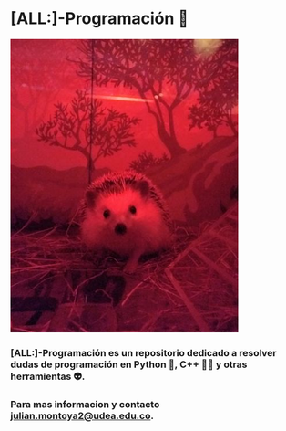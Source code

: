 # [ALL:]-Programación :hedgehog: 

<img src="https://github.com/andresprogramacion123/ALL-Programacion/blob/master/HTML/imagen.jpg">

### **[ALL:]-Programación** es un repositorio dedicado a resolver dudas de programación en Python :snake:, C++ :technologist: y otras herramientas :alien:. 

### Para mas informacion y contacto julian.montoya2@udea.edu.co.

